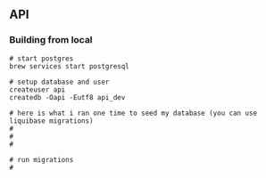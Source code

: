 API
----

### Building from local
```
# start postgres
brew services start postgresql

# setup database and user
createuser api
createdb -Oapi -Eutf8 api_dev

# here is what i ran one time to seed my database (you can use liquibase migrations)
#
#
#

# run migrations
#
```